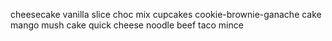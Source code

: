 cheesecake
vanilla slice
choc mix cupcakes
cookie-brownie-ganache cake
mango mush cake
quick cheese noodle
beef taco mince
